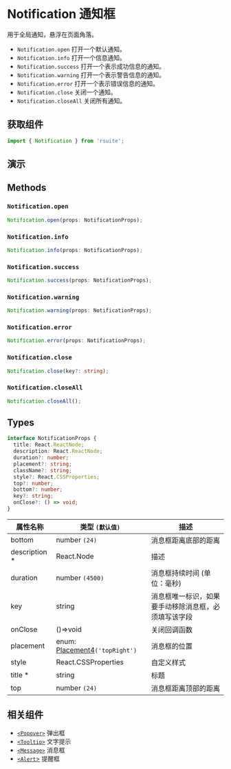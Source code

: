 # Notification 通知框

用于全局通知，悬浮在页面角落。

- `Notification.open` 打开一个默认通知。
- `Notification.info` 打开一个信息通知。
- `Notification.success` 打开一个表示成功信息的通知。
- `Notification.warning` 打开一个表示警告信息的通知。
- `Notification.error` 打开一个表示错误信息的通知。
- `Notification.close` 关闭一个通知。
- `Notification.closeAll` 关闭所有通知。

## 获取组件

```js
import { Notification } from 'rsuite';
```

## 演示

<!--{demo}-->

## Methods

### `Notification.open`

```ts
Notification.open(props: NotificationProps);
```

### `Notification.info`

```ts
Notification.info(props: NotificationProps);
```

### `Notification.success`

```ts
Notification.success(props: NotificationProps);
```

### `Notification.warning`

```ts
Notification.warning(props: NotificationProps);
```

### `Notification.error`

```ts
Notification.error(props: NotificationProps);
```

### `Notification.close`

```ts
Notification.close(key?: string);
```

### `Notification.closeAll`

```ts
Notification.closeAll();
```

## Types

```ts
interface NotificationProps {
  title: React.ReactNode;
  description: React.ReactNode;
  duration?: number;
  placement?: string;
  className?: string;
  style?: React.CSSProperties;
  top?: number;
  bottom?: number;
  key?: string;
  onClose?: () => void;
}
```

| 属性名称       | 类型 `(默认值)`                          | 描述                                                 |
| -------------- | ---------------------------------------- | ---------------------------------------------------- |
| bottom         | number `(24)`                            | 消息框距离底部的距离                                 |
| description \* | React.Node                               | 描述                                                 |
| duration       | number `(4500)`                          | 消息框持续时间 (单位：毫秒)                          |
| key            | string                                   | 消息框唯一标识，如果要手动移除消息框，必须填写该字段 |
| onClose        | ()=>void                                 | 关闭回调函数                                         |
| placement      | enum: [Placement4](#types)`('topRight')` | 消息框的位置                                         |
| style          | React.CSSProperties                      | 自定义样式                                           |
| title \*       | string                                   | 标题                                                 |
| top            | number `(24)`                            | 消息框距离顶部的距离                                 |

## 相关组件

- [`<Popover>`](./popover) 弹出框
- [`<Tooltip>`](./tooltip) 文字提示
- [`<Message>`](./message) 消息框
- [`<Alert`>](./alert) 提醒框
